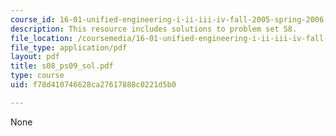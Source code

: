 ```yaml
---
course_id: 16-01-unified-engineering-i-ii-iii-iv-fall-2005-spring-2006
description: This resource includes solutions to problem set S8.
file_location: /coursemedia/16-01-unified-engineering-i-ii-iii-iv-fall-2005-spring-2006/f78d410746628ca27617888c0221d5b0_s08_ps09_sol.pdf
file_type: application/pdf
layout: pdf
title: s08_ps09_sol.pdf
type: course
uid: f78d410746628ca27617888c0221d5b0

---
```

None